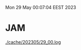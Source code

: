 Mon 29 May 00:07:04 EEST 2023
# JAM
<a href='./cache/202305/29_00.log'>./cache/202305/29_00.log</a>

